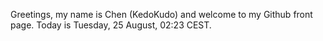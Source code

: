 Greetings, my name is Chen (KedoKudo) and welcome to my Github front page.  Today is Tuesday, 25 August, 02:23 CEST.